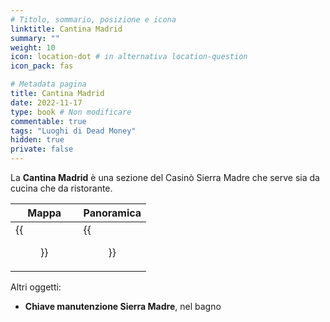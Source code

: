 ```yaml
---
# Titolo, sommario, posizione e icona
linktitle: Cantina Madrid
summary: ""
weight: 10
icon: location-dot # in alternativa location-question
icon_pack: fas

# Metadata pagina
title: Cantina Madrid
date: 2022-11-17
type: book # Non modificare
commentable: true
tags: "Luoghi di Dead Money"
hidden: true
private: false
---
```



<div class="fnv">

La **Cantina Madrid** è una sezione del Casinò Sierra Madre che serve sia da cucina che da ristorante.

| Mappa | Panoramica |
| ----- | ---------- |
| {{<figure src="fnv/SMC_CM_loc.webp">}}      |   {{<figure src="fnv/Sierra_Madre_cantina.webp">}}         | 

Altri oggetti:
- **Chiave manutenzione Sierra Madre**, nel bagno

</div>
